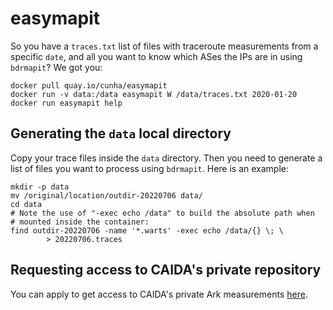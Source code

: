 # easymapit

So you have a `traces.txt` list of files with traceroute measurements
from a specific `date`, and all you want to know which ASes the IPs are
in using `bdrmapit`?  We got you:

```{bash}
docker pull quay.io/cunha/easymapit
docker run -v data:/data easymapit W /data/traces.txt 2020-01-20
docker run easymapit help
```

## Generating the `data` local directory

Copy your trace files inside the `data` directory.  Then you need to
generate a list of files you want to process using `bdrmapit`.  Here is
an example:

```{bash}
mkdir -p data
mv /original/location/outdir-20220706 data/
cd data
# Note the use of "-exec echo /data" to build the absolute path when
# mounted inside the container:
find outdir-20220706 -name '*.warts' -exec echo /data/{} \; \
        > 20220706.traces
```

## Requesting access to CAIDA's private repository

You can apply to get access to CAIDA's private Ark measurements
[here][caida-ark-private-apply].

[caida-ark-private-apply]: https://www.caida.org/catalog/datasets/request_user_info_forms/topology_request/
